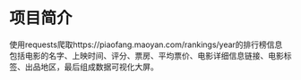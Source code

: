 # 项目简介
使用requests爬取https://piaofang.maoyan.com/rankings/year的排行榜信息  
包括电影的名字、上映时间、评分、票房、平均票价、电影详细信息链接、电影标签、出品地区，最后组成数据可视化大屏。
